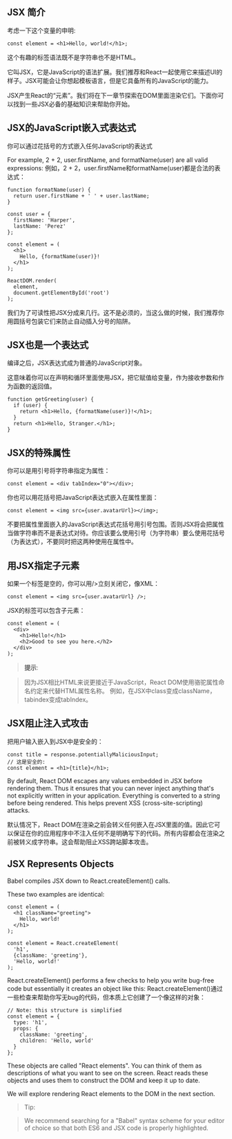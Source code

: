 ## JSX 简介

考虑一下这个变量的申明:

```
const element = <h1>Hello, world!</h1>;
```

这个有趣的标签语法既不是字符串也不是HTML。

它叫JSX，它是JavaScript的语法扩展。我们推荐和React一起使用它来描述UI的样子。JSX可能会让你想起模板语言，但是它具备所有的JavaScript的能力。

JSX产生React的“元素”。我们将在下一章节探索在DOM里面渲染它们。下面你可以找到一些JSX必备的基础知识来帮助你开始。

## JSX的JavaScript嵌入式表达式

你可以通过花括号的方式嵌入任何JavaScript的表达式

For example, 2 + 2, user.firstName, and formatName(user) are all valid expressions:
例如，2 + 2，user.firstName和formatName(user)都是合法的表达式：

```
function formatName(user) {
  return user.firstName + ' ' + user.lastName;
}

const user = {
  firstName: 'Harper',
  lastName: 'Perez'
};

const element = (
  <h1>
    Hello, {formatName(user)}!
  </h1>
);

ReactDOM.render(
  element,
  document.getElementById('root')
);
```

我们为了可读性把JSX分成来几行。这不是必须的，当这么做的时候，我们推荐你用圆括号包装它们来防止自动插入分号的陷阱。

## JSX也是一个表达式

编译之后，JSX表达式成为普通的JavaScript对象。

这意味着你可以在声明和循环里面使用JSX，把它赋值给变量，作为接收参数和作为函数的返回值。

```
function getGreeting(user) {
  if (user) {
    return <h1>Hello, {formatName(user)}!</h1>;
  }
  return <h1>Hello, Stranger.</h1>;
}
```

## JSX的特殊属性

你可以是用引号将字符串指定为属性：

```
const element = <div tabIndex="0"></div>;
```

你也可以用花括号把JavaScript表达式嵌入在属性里面：

```
const element = <img src={user.avatarUrl}></img>;
```

不要把属性里面嵌入的JavaScript表达式花括号用引号包围。否则JSX将会把属性当做字符串而不是表达式对待。你应该要么使用引号（为字符串）要么使用花括号（为表达式），不要同时把这两种使用在属性中。

## 用JSX指定子元素

如果一个标签是空的，你可以用/>立刻关闭它，像XML：

```
const element = <img src={user.avatarUrl} />;
```

JSX的标签可以包含子元素：

```
const element = (
  <div>
    <h1>Hello!</h1>
    <h2>Good to see you here.</h2>
  </div>
);
```

> __提示__:

> 因为JSX相比HTML来说更接近于JavaScript，React DOM使用骆驼属性命名约定来代替HTML属性名称。
例如，在JSX中class变成className，tabindex变成tabIndex。

## JSX阻止注入式攻击

把用户输入嵌入到JSX中是安全的：

```
const title = response.potentiallyMaliciousInput;
// 这是安全的:
const element = <h1>{title}</h1>;
```

By default, React DOM escapes any values embedded in JSX before rendering them. Thus it ensures that you can never inject anything that's not explicitly written in your application. Everything is converted to a string before being rendered. This helps prevent XSS (cross-site-scripting) attacks.

默认情况下，React DOM在渲染之前会转义任何嵌入在JSX里面的值。因此它可以保证在你的应用程序中不注入任何不是明确写下的代码。所有内容都会在渲染之前被转义成字符串。这会帮助阻止XSS跨站脚本攻击。

## JSX Represents Objects

Babel compiles JSX down to React.createElement() calls.

These two examples are identical:

```
const element = (
  <h1 className="greeting">
    Hello, world!
  </h1>
);
```

```
const element = React.createElement(
  'h1',
  {className: 'greeting'},
  'Hello, world!'
);
```

React.createElement() performs a few checks to help you write bug-free code but essentially it creates an object like this:
React.createElement()通过一些检查来帮助你写无bug的代码，但本质上它创建了一个像这样的对象：

```
// Note: this structure is simplified
const element = {
  type: 'h1',
  props: {
    className: 'greeting',
    children: 'Hello, world'
  }
};
```

These objects are called "React elements". You can think of them as descriptions of what you want to see on the screen. React reads these objects and uses them to construct the DOM and keep it up to date.

We will explore rendering React elements to the DOM in the next section.

> Tip:

> We recommend searching for a "Babel" syntax scheme for your editor of choice so that both ES6 and JSX code is properly highlighted.